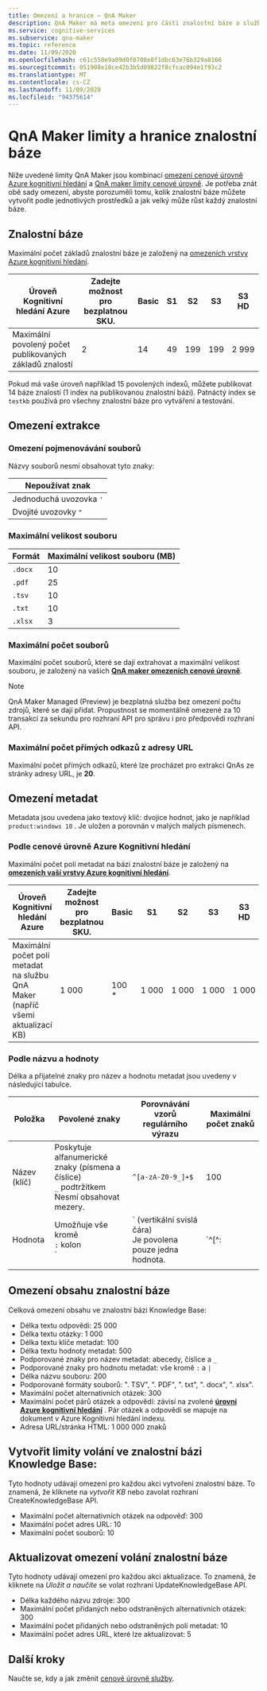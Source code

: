 ```yaml
---
title: Omezení a hranice – QnA Maker
description: QnA Maker má meta omezení pro části znalostní báze a služby. Pro účely testování a publikování je důležité zachovat znalostní bázi v rámci těchto omezení.
ms.service: cognitive-services
ms.subservice: qna-maker
ms.topic: reference
ms.date: 11/09/2020
ms.openlocfilehash: c61c550e9a09d0f0708e8f1dbc63e76b329a8166
ms.sourcegitcommit: 051908e18ce42b3b5d09822f8cfcac094e1f93c2
ms.translationtype: MT
ms.contentlocale: cs-CZ
ms.lasthandoff: 11/09/2020
ms.locfileid: "94375614"
---
```

# <a name="qna-maker-knowledge-base-limits-and-boundaries"></a>QnA Maker limity a hranice znalostní báze

Níže uvedené limity QnA Maker jsou kombinací [omezení cenové úrovně Azure kognitivní hledání](../../search/search-limits-quotas-capacity.md) a [QnA maker limity cenové úrovně](https://azure.microsoft.com/pricing/details/cognitive-services/qna-maker/). Je potřeba znát obě sady omezení, abyste porozuměli tomu, kolik znalostní báze můžete vytvořit podle jednotlivých prostředků a jak velký může růst každý znalostní báze.

## <a name="knowledge-bases"></a>Znalostní báze

Maximální počet základů znalostní báze je založený na [omezeních vrstvy Azure kognitivní hledání](../../search/search-limits-quotas-capacity.md).

|**Úroveň Kognitivní hledání Azure** | Zadejte možnost pro **bezplatnou** SKU. | **Basic** |**S1** | **S2**| **S3** |**S3 HD**|
|---|---|---|---|---|---|----|
|Maximální povolený počet publikovaných základů znalostí|2|14|49|199|199|2 999|

 Pokud má vaše úroveň například 15 povolených indexů, můžete publikovat 14 báze znalostí (1 index na publikovanou znalostní bázi). Patnáctý index se `testkb` používá pro všechny znalostní báze pro vytváření a testování.

## <a name="extraction-limits"></a>Omezení extrakce

### <a name="file-naming-constraints"></a>Omezení pojmenovávání souborů

Názvy souborů nesmí obsahovat tyto znaky:

|Nepoužívat znak|
|--|
|Jednoduchá uvozovka `'`|
|Dvojité uvozovky `"`|

### <a name="maximum-file-size"></a>Maximální velikost souboru

|Formát|Maximální velikost souboru (MB)|
|--|--|
|`.docx`|10|
|`.pdf`|25|
|`.tsv`|10|
|`.txt`|10|
|`.xlsx`|3|

### <a name="maximum-number-of-files"></a>Maximální počet souborů

Maximální počet souborů, které se dají extrahovat a maximální velikost souboru, je založený na vašich **[QnA maker omezeních cenové úrovně](https://azure.microsoft.com/pricing/details/cognitive-services/qna-maker/)**.

> [!NOTE]
> QnA Maker Managed (Preview) je bezplatná služba bez omezení počtu zdrojů, které se dají přidat. Propustnost se momentálně omezené za 10 transakcí za sekundu pro rozhraní API pro správu i pro předpovědi rozhraní API.

### <a name="maximum-number-of-deep-links-from-url"></a>Maximální počet přímých odkazů z adresy URL

Maximální počet přímých odkazů, které lze procházet pro extrakci QnAs ze stránky adresy URL, je **20**.

## <a name="metadata-limits"></a>Omezení metadat

Metadata jsou uvedena jako textový klíč: dvojice hodnot, jako je například `product:windows 10` . Je uložen a porovnán v malých malých písmenech.

### <a name="by-azure-cognitive-search-pricing-tier"></a>Podle cenové úrovně Azure Kognitivní hledání

Maximální počet polí metadat na bázi znalostní báze je založený na **[omezeních vaší vrstvy Azure kognitivní hledání](../../search/search-limits-quotas-capacity.md)**.

|**Úroveň Kognitivní hledání Azure** | Zadejte možnost pro **bezplatnou** SKU. | **Basic** |**S1** | **S2**| **S3** |**S3 HD**|
|---|---|---|---|---|---|----|
|Maximální počet polí metadat na službu QnA Maker (napříč všemi aktualizací KB)|1 000|100 *|1 000|1 000|1 000|1 000|

### <a name="by-name-and-value"></a>Podle názvu a hodnoty

Délka a přijatelné znaky pro název a hodnotu metadat jsou uvedeny v následující tabulce.

|Položka|Povolené znaky|Porovnávání vzorů regulárního výrazu|Maximální počet znaků|
|--|--|--|--|
|Název (klíč)|Poskytuje<br>alfanumerické znaky (písmena a číslice)<br>`_` podtržítkem<br> Nesmí obsahovat mezery.|`^[a-zA-Z0-9_]+$`|100|
|Hodnota|Umožňuje vše kromě<br>`:` kolon<br>`|` (vertikální svislá čára)<br>Je povolena pouze jedna hodnota.|`^[^:|]+$`|500|
|||||

## <a name="knowledge-base-content-limits"></a>Omezení obsahu znalostní báze
Celková omezení obsahu ve znalostní bázi Knowledge Base:
* Délka textu odpovědi: 25 000
* Délka textu otázky: 1 000
* Délka textu klíče metadat: 100
* Délka textu hodnoty metadat: 500
* Podporované znaky pro název metadat: abecedy, číslice a `_`
* Podporované znaky pro hodnotu metadat: vše kromě `:` a `|`
* Délka názvu souboru: 200
* Podporované formáty souborů: ". TSV", ". PDF", ". txt", ". docx", ". xlsx".
* Maximální počet alternativních otázek: 300
* Maximální počet párů otázek a odpovědí: závisí na zvolené **[úrovni Azure kognitivní hledání](../../search/search-limits-quotas-capacity.md#document-limits)** . Pár otázek a odpovědí se mapuje na dokument v Azure Kognitivní hledání indexu.
* Adresa URL/stránka HTML: 1 000 000 znaků

## <a name="create-knowledge-base-call-limits"></a>Vytvořit limity volání ve znalostní bázi Knowledge Base:
Tyto hodnoty udávají omezení pro každou akci vytvoření znalostní báze. To znamená, že kliknete na *vytvořit KB* nebo zavolat rozhraní CreateKnowledgeBase API.
* Maximální počet alternativních otázek na odpověď: 300
* Maximální počet adres URL: 10
* Maximální počet souborů: 10

## <a name="update-knowledge-base-call-limits"></a>Aktualizovat omezení volání znalostní báze
Tyto hodnoty udávají omezení pro každou akci aktualizace. To znamená, že kliknete na *Uložit a naučíte* se volat rozhraní UpdateKnowledgeBase API.
* Délka každého názvu zdroje: 300
* Maximální počet přidaných nebo odstraněných alternativních otázek: 300
* Maximální počet přidaných nebo odstraněných polí metadat: 10
* Maximální počet adres URL, které lze aktualizovat: 5

## <a name="next-steps"></a>Další kroky

Naučte se, kdy a jak změnit [cenové úrovně služby](How-To/set-up-qnamaker-service-azure.md#upgrade-qna-maker-sku).
